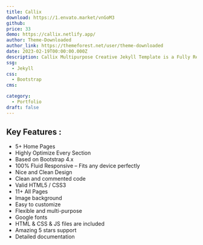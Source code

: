 ```yaml
---
title: Callix
download: https://1.envato.market/vnGoM3
github:
price: 33
demo: https://callix.netlify.app/
author: Theme-Downloaded
author_link: https://themeforest.net/user/theme-downloaded
date: 2023-02-19T00:00:00.000Z
description: Callix Multipurpose Creative Jekyll Template is a Fully Responsive Creative Template built on Bootstrap4, HTML5, CSS3, JavaScript, jQuery.
ssg:
  - Jekyll
css:
  - Bootstrap
cms:

category:
  - Portfolio
draft: false
---
```


## Key Features :

- 5+ Home Pages
- Highly Optimize Every Section
- Based on Bootstrap 4.x
- 100% Fluid Responsive – Fits any device perfectly
- Nice and Clean Design
- Clean and commented code
- Valid HTML5 / CSS3
- 11+ All Pages
- Image background
- Easy to customize
- Flexible and multi-purpose
- Google fonts
- HTML & CSS & JS files are included
- Amazing 5 stars support
- Detailed documentation
